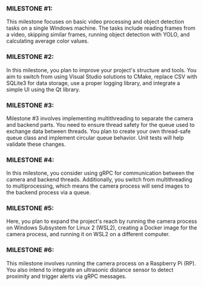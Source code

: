  

### MILESTONE #1:
This milestone focuses on basic video processing and object detection tasks on a single Windows machine. The tasks include reading frames from a video, skipping similar frames, running object detection with YOLO, and calculating average color values.

### MILESTONE #2:
In this milestone, you plan to improve your project's structure and tools. You aim to switch from using Visual Studio solutions to CMake, replace CSV with SQLite3 for data storage, use a proper logging library, and integrate a simple UI using the Qt library.

### MILESTONE #3:
Milestone #3 involves implementing multithreading to separate the camera and backend parts. You need to ensure thread safety for the queue used to exchange data between threads. You plan to create your own thread-safe queue class and implement circular queue behavior. Unit tests will help validate these changes.

### MILESTONE #4:
In this milestone, you consider using gRPC for communication between the camera and backend threads. Additionally, you switch from multithreading to multiprocessing, which means the camera process will send images to the backend process via a queue.

### MILESTONE #5:
Here, you plan to expand the project's reach by running the camera process on Windows Subsystem for Linux 2 (WSL2), creating a Docker image for the camera process, and running it on WSL2 on a different computer.

### MILESTONE #6:
This milestone involves running the camera process on a Raspberry Pi (RP). You also intend to integrate an ultrasonic distance sensor to detect proximity and trigger alerts via gRPC messages.
 
